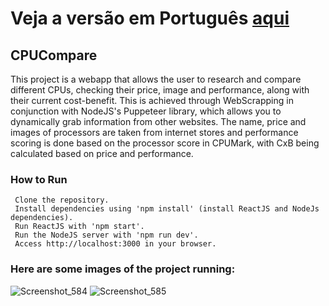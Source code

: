 # Veja a versão em Português <a href="README-ptbr.md">aqui</a>

## CPUCompare

This project is a webapp that allows the user to research and compare different CPUs, checking their price, image and performance, along with their current cost-benefit.
This is achieved through WebScrapping in conjunction with NodeJS's Puppeteer library, which allows you to dynamically grab information from other websites. The name, price and images
of processors are taken from internet stores and performance scoring is done based on the processor score in CPUMark, with CxB being calculated based on price and performance.

### How to Run

     Clone the repository.
     Install dependencies using 'npm install' (install ReactJS and NodeJs dependencies).
     Run ReactJS with 'npm start'.
     Run the NodeJS server with 'npm run dev'.
     Access http://localhost:3000 in your browser.
    
### Here are some images of the project running:

![Screenshot_584](https://github.com/RuanEmanuell/cpucompare/assets/113607857/8fc1411f-7310-48ee-9050-58cfe188b1dd)
![Screenshot_585](https://github.com/RuanEmanuell/cpucompare/assets/113607857/92d7458e-5a40-4199-a990-e606fcfda03b)
